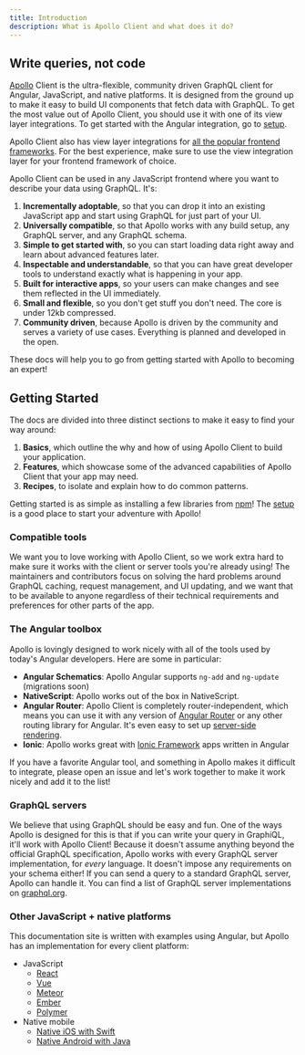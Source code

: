 ```yaml
---
title: Introduction
description: What is Apollo Client and what does it do?
---
```


<h2 title="Why">Write queries, not code</h2>

[Apollo](https://www.nasa.gov/mission_pages/apollo/missions/index.html) Client is the ultra-flexible, community driven GraphQL client for Angular, JavaScript, and native platforms. It is designed from the ground up to make it easy to build UI components that fetch data with GraphQL. To get the most value out of Apollo Client, you should use it with one of its view layer integrations. To get started with the Angular integration, go to [setup](./basics/setup.html).

Apollo Client also has view layer integrations for [all the popular frontend frameworks](https://www.apollographql.com/client). For the best experience, make sure to use the view integration layer for your frontend framework of choice.

Apollo Client can be used in any JavaScript frontend where you want to describe your data using GraphQL. It's:

1. **Incrementally adoptable**, so that you can drop it into an existing JavaScript app and start using GraphQL for just part of your UI.
1. **Universally compatible**, so that Apollo works with any build setup, any GraphQL server, and any GraphQL schema.
1. **Simple to get started with**, so you can start loading data right away and learn about advanced features later.
1. **Inspectable and understandable**, so that you can have great developer tools to understand exactly what is happening in your app.
1. **Built for interactive apps**, so your users can make changes and see them reflected in the UI immediately.
1. **Small and flexible**, so you don't get stuff you don't need. The core is under 12kb compressed.
1. **Community driven**, because Apollo is driven by the community and serves a variety of use cases. Everything is planned and developed in the open.

These docs will help you to go from getting started with Apollo to becoming an expert!

<h2 title="Getting started" id="starting">Getting Started</h2>
The docs are divided into three distinct sections to make it easy to find your way around:

1. **Basics**, which outline the why and how of using Apollo Client to build your application.
1. **Features**, which showcase some of the advanced capabilities of Apollo Client that your app may need.
1. **Recipes**, to isolate and explain how to do common patterns.

Getting started is as simple as installing a few libraries from [npm](https://npmjs.org)! The [setup](./basics/setup.html) is a good place to start your adventure with Apollo!

<h3 id="Compatibility">Compatible tools</h3>

We want you to love working with Apollo Client, so we work extra hard to make sure it works with the client or server tools you're already using! The maintainers and contributors focus on solving the hard problems around GraphQL caching, request management, and UI updating, and we want that to be available to anyone regardless of their technical requirements and preferences for other parts of the app.

<h3 id="angular-toolbox" title="Perfect for Angular">The Angular toolbox</h3>

Apollo is lovingly designed to work nicely with all of the tools used by today's Angular developers. Here are some in particular:

- **Angular Schematics**: Apollo Angular supports `ng-add` and `ng-update` (migrations soon)
- **NativeScript**: Apollo works out of the box in NativeScript.
- **Angular Router**: Apollo Client is completely router-independent, which means you can use it with any version of [Angular Router](https://github.com/angular/angular) or any other routing library for Angular. It's even easy to set up [server-side rendering](./recipes/server-side-rendering.html).
- **Ionic**: Apollo works great with [Ionic Framework](http://ionicframework.com/) apps written in Angular

If you have a favorite Angular tool, and something in Apollo makes it difficult to integrate, please open an issue and let's work together to make it work nicely and add it to the list!

<h3 id="graphql-servers">GraphQL servers</h3>

We believe that using GraphQL should be easy and fun. One of the ways Apollo is designed for this is that if you can write your query in GraphiQL, it'll work with Apollo Client! Because it doesn't assume anything beyond the official GraphQL specification, Apollo works with every GraphQL server implementation, for *every* language. It doesn't impose any requirements on your schema either! If you can send a query to a standard GraphQL server, Apollo can handle it. You can find a list of GraphQL server implementations on [graphql.org](http://graphql.org/code/#server-libraries).

<h3 id="other-platforms" title="Other JS + native platforms">Other JavaScript + native platforms</h3>

This documentation site is written with examples using Angular, but Apollo has an implementation for every client platform:

- JavaScript
  - [React](/docs/react)
  - [Vue](https://github.com/Akryum/vue-apollo)
  - [Meteor](./recipes/meteor.html)
  - [Ember](https://github.com/bgentry/ember-apollo-client)
  - [Polymer](https://github.com/aruntk/polymer-apollo)
- Native mobile
  - [Native iOS with Swift](/docs/ios)
  - [Native Android with Java](https://github.com/apollographql/apollo-android)
